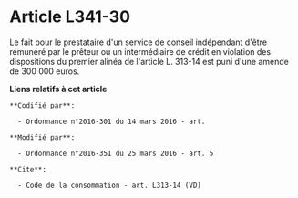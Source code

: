 # Article L341-30

Le fait pour le prestataire d'un service de conseil indépendant d'être rémunéré par le prêteur ou un intermédiaire de crédit
en violation des dispositions du premier alinéa de l'article L. 313-14 est puni d'une amende de 300 000 euros.

**Liens relatifs à cet article**

	**Codifié par**:

	  - Ordonnance n°2016-301 du 14 mars 2016 - art.

	**Modifié par**:

	  - Ordonnance n°2016-351 du 25 mars 2016 - art. 5

	**Cite**:

	  - Code de la consommation - art. L313-14 (VD)
